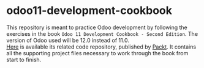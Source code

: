 # odoo11-development-cookbook
This repository is meant to practice Odoo development by following the exercises in the book `Odoo 11 Development
Cookbook - Second Edition`. The version of Odoo used will be 12.0 instead of 11.0.  
[Here](https://www.packtpub.com/application-development/odoo-11-development-coobook-second-edition?utm_source=github&utm_medium=repository&utm_campaign=9781788471817) is available its related code repository, published by [Packt](https://www.packtpub.com/?utm_source=github). It contains all the supporting project files necessary to work through the book from start to finish.

